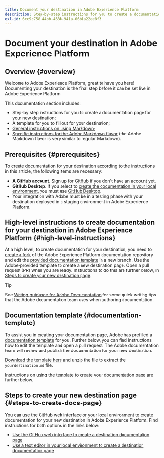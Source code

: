 ```yaml
---
title: Document your destination in Adobe Experience Platform
description: Step-by-step instructions for you to create a documentation page for your destination in Adobe Experience Platform
exl-id: 6cc9c758-44bb-463b-941a-06b1a22ee8f3
---
```

# Document your destination in Adobe Experience Platform

## Overview {#overview}

Welcome to Adobe Experience Platform, great to have you here!
Documenting your destination is the final step before it can be set live in Adobe Experience Platform.

This documentation section includes:

* Step-by step instructions for you to create a documentation page for your new destination;
* A template for you to fill out for your destination;
* [General instructions on using Markdown](https://experienceleague.adobe.com/docs/contributor/contributor-guide/writing-essentials/markdown.html?lang=en);
* [Specific instructions for the Adobe Markdown flavor](https://experienceleague.adobe.com/docs/contributor/contributor-guide/writing-essentials/markdown.html?lang=en#custom-markdown-extensions) (the Adobe Markdown flavor is very similar to regular Markdown).

## Prerequisites {#prerequisites}

To create documentation for your destination according to the instructions in this article, the following items are necessary:

* **A GitHub account**. Sign up for [GitHub](https://github.com/) if you don't have an account yet.
* **GitHub Desktop**. If you select to [create the documentation in your local environment](./work-in-local-environment.md), you must use [GitHub Desktop](https://desktop.github.com/).
* Your integration with Adobe must be in a testing phase with your destination deployed in a staging environment in Adobe Experience Platform.

## High-level instructions to create documentation for your destination in Adobe Experience Platform {#high-level-instructions}

At a high level, to create documentation for your destination, you need to [create a fork](https://experienceleague.adobe.com/docs/contributor/contributor-guide/setup/local-repo.html?lang=en#fork-the-repository) of the Adobe Experience Platform documentation repository and edit the [provided documentation template](./self-service-template.md) in a new branch. Use the Adobe-provided template to create a new destination page. Open a pull request (PR) when you are ready. Instructions to do this are further below, in [Steps to create your new destination page](./documentation-instructions.md#steps-to-create-docs-page).

>[!TIP]
>
>See [Writing guidance for Adobe Documentation](https://experienceleague.adobe.com/docs/contributor/contributor-guide/writing-essentials/general-writing-guidance.html?lang=en) for some quick writing tips that the Adobe documentation team uses when authoring documentation.

<!--

* In the table of contents (TOC.md) `/help/rtcdp/TOC.md`, add a link to your new destination page. Place it within the category where your destination resides in the Adobe Experience Platform user interface (for example: mobile, social, advertising). 
* In the overview page for the respective category, add a link to your new destination page. For example, for cloud storage destinations, you would add a link to [this page](https://docs.adobe.com/content/help/en/experience-platform/rtcdp/destinations/destinations-cat/cloud-storage/cloud-storage-destinations.html). 

-->

## Documentation template {#documentation-template}

To assist you in creating your documentation page, Adobe has prefilled a [documentation template](./self-service-template.md) for you. Further below, you can find instructions how to edit the template and open a pull request. The Adobe documentation team will review and publish the documentation for your new destination.

[Download the template here](assets/yourdestination-template.zip) and unzip the file to extract the `yourdestination.md` file.

Instructions on using the template to create your documentation page are further below.

<!--

## Working in GitHub

You have a two basic options for writing and submitting content to Adobe Real-time CDP:

- [Write in GitHub](#write-in-github): Fast and easy edits through the GitHub website. Write, commit, and branch all through a single page!
- [Write like a Developer](#write-like-a-developer): Clone and write using an editor on your local computer.

We also provide guides to help you write:

- [Writing guidelines](#writing-guidelines): Tips and guides to writing for merchant docs.
- [Writing styles and markdown](#writing-styles-and-markdown): Quick and easy guide for using markdown code.



## Instructions how to fork the Experience Platform repository and open a pull request (PR)

If you are new to the GitHub contribution model and not used to working in a text editor, you can contribute directly in GitHub!

![github process](/help/rtcdp/templates/assets/fork-github.png)

![Submit a PR](/help/rtcdp/templates/assets/merchdoc-pr-edit.png)

-->


## Steps to create your new destination page {#steps-to-create-docs-page}

You can use the GitHub web interface or your local environment to create documentation for your new destination in Adobe Experience Platform. Find instructions for both options in the links below:

* [Use the GitHub web interface to create a destination documentation page](./use-github-interface-to-create-documentation.md)
* [Use a text editor in your local environment to create a destination documentation page](./work-in-local-environment.md)


<!--

## Steps to create your new destination page {#steps-to-create-docs-page}

### Method 1 - Create your new destination page using the GitHub web interface {#github-interface}

The instructions below show you how to use the GitHub web interface to author documentation and submit a pull request. 


>[!TIP]
>
>If you prefer to work on the documentation in a text editor, read the section below, [Create your new destination page using a text editor in your local environment](./documentation-instructions.md#local-authoring). 
>Refer also to our supporting documentation [Install Git and Markdown Authoring tools](https://docs.adobe.com/content/help/en/contributor/contributor-guide/setup/install-tools.html), [Set up Git repository locally for documentation](https://docs.adobe.com/content/help/en/contributor/contributor-guide/setup/local-repo.html), and [GitHub contribution workflow for major changes](https://docs.adobe.com/content/help/en/contributor/contributor-guide/setup/full-workflow.html) in Adobe's contributor guide.

1. In your browser, navigate to `https://github.com/AdobeDocs/experience-platform.en`.
1. To [fork](https://experienceleague.adobe.com/docs/contributor/contributor-guide/setup/local-repo.html?lang=en#fork-the-repository) the repository, click **Fork** as shown in the image below.

   ![fork repo](./assets/ssd-fork-repository.gif)

1. In your fork of the repository, create a new branch for your project, as shown below. You will use this branch for the work in this tutorial.

   ![create new github branch](./assets/new-branch-github.gif)

1. In the GitHub folder structure of the forked repository, navigate to `experience-platform.en/help/destinations/catalog/[...]`, where [...] is the desired category for your destination. For example, if you are adding a personalization destination to Experience Platform, select the `personalization` category. Select **Add file > Create new file**. 

   >[!TIP]
   >
   >The folder structure in the screen recording below is outdated. Navigate to the folder structure indicated above.

   ![add new file](./assets/github-navigate-and-create-file.gif)

1. Name your destination `YOURDESTINATION.md`, where YOURDESTINATION is the name of your destination in Adobe Experience Platform. For example, if your company is called Moviestar, you would name your file `moviestar.md`.
1. In your new file in GitHub, paste in the content of the [destination template](./self-service-template.md). Download the template [here](assets/yourdestination-template.zip). Unzip it to extract the `.md` file template.
1. In the GitHub interface, edit the template with relevant information for your destination. Follow the instructions in the template. 
1. For any screenshots or images that you plan on using, use the GitHub interface to upload the files to `experience-platform.en/help/destinations/assets/catalog/` and link to them from the page you are authoring. See [instructions how to link to images](https://docs.adobe.com/content/help/en/contributor/contributor-guide/writing-essentials/linking.html#link-to-images).
   
   >[!TIP]
   >
   >The folder structure in the screen recording below is outdated. Navigate to the folder structure indicated above.

   ![upload image to github](./assets/upload-image.gif)

1.  When you are ready, save the file in your branch.

      ![confirm file creation](./assets/ssd-confirm-file-creation.png)

1. After you saved the file and uploaded your desired images, you can open a pull request (PR) to merge your working branch into the master branch of the Adobe documentation repository. Make sure the branch that you worked on is selected and select **Pull request**.

   ![create pull request](./assets/ssd-create-pull-request-1.gif)

1. Make sure that the base and compare branches are correct. Add a note to the PR, describing your update, and select **Create pull request**. This opens a PR to merge the working branch of your fork into the master branch of the Adobe repository. 
   >[!TIP]
   >
   >Leave the **Allow edits by maintainers** checkbox selected so that the Adobe documentation team can make edits to the PR. 
   
   ![create pull request to adobe repo](./assets/ssd-create-pull-request-2.png)

1. At this point, a notification appears that prompts you to sign the Adobe CLA. This is a mandatory step. After you signed it, refresh the PR page and submit the pull request.

1. You can confirm that the pull request has been submitted by inspecting the **Pull requests** tab in `https://github.com/AdobeDocs/experience-platform.en`.

   ![PR successful](./assets/ssd-pr-successful.png)

1.  Thank you! The Adobe documentation team will reach out in the PR in case any edits are required and to let you know when the documentation will be published.

>[!TIP]
>
>To add images and links to your documentation, and for any other questions around Markdown, read [Using Markdown](https://experienceleague.adobe.com/docs/contributor/contributor-guide/writing-essentials/markdown.html?lang=en) in Adobe's collaborative writing guide.

<br>&nbsp;

### Method 2 - Create your new destination page using a text editor in your local environment {#local-authoring}

The instructions below show you how to use a text editor to work in your local environment to author documentation and submit a pull request.

Please see [Install Git and Markdown Authoring tools](https://docs.adobe.com/content/help/en/contributor/contributor-guide/setup/install-tools.html), [Set up Git repository locally for documentation](https://docs.adobe.com/content/help/en/contributor/contributor-guide/setup/local-repo.html), and [GitHub contribution workflow for major changes](https://docs.adobe.com/content/help/en/contributor/contributor-guide/setup/full-workflow.html) in Adobe's contributor guide for reference.



1. In your browser, navigate to `https://github.com/AdobeDocs/experience-platform.en`
1. To [fork](https://experienceleague.adobe.com/docs/contributor/contributor-guide/setup/local-repo.html?lang=en#fork-the-repository) the repository, click **Fork** as shown in the screenshot.

   ![fork repo](./assets/ssd-fork-repository.gif)

1. Clone the repository to your local machine. Select **Code > HTTPS > Open with GitHub Desktop**, as shown below. Make sure you have [GitHub Desktop](https://desktop.github.com/) installed. For further reference, read [Create a local clone of the repository](https://docs.adobe.com/content/help/en/contributor/contributor-guide/setup/local-repo.html#create-a-local-clone-of-the-repository) in the Adobe contributor guide.

   ![clone repository to local machine](./assets/clone-local.png)

1. In your local file structure, navigate to `experience-platform.en/help/destinations/catalog/[...]`, where [...] is the desired category for your destination. For example, if you are adding a personalization destination to Experience Platform, select the `personalization` folder.
1. Download the [self-service destination template](assets/yourdestination-template.zip). Unzip it and extract the file `yourdestination-template.md` to the above directory.  Rename the file `YOURDESTINATION.md`, where YOURDESTINATION is the name of your destination in Adobe Experience Platform. For example, if your company is called Moviestar, you would name your file `moviestar.md`.
1. Open your new file in your [text editor of choice](https://docs.adobe.com/content/help/en/contributor/contributor-guide/setup/install-tools.html#understand-markdown-editors).
1. Edit the template with relevant information for your destination. Follow the instructions in the template. 
1.  For any screenshots or images that you plan on adding to your documentation, navigate to `GitHub/experience-platform.en/help/destinations/assets/catalog/[...]`, where [...] is the desired category for your destination. For example, if you are adding a personalization destination to Experience Platform, select the `personalization` folder. Create a new folder for your destination and drop your images here. You can link to them from the page you are authoring. See [instructions how to link to images](https://docs.adobe.com/content/help/en/contributor/contributor-guide/writing-essentials/linking.html#link-to-images).
1. When you are ready, save the file you are working on.
1. In GitHub Desktop, create a working branch for your updates and select **Publish branch** to publish the branch to GitHub.

   >[!TIP]
   >
   >The folder structure in the screen recording below is outdated. For a personalization destination named Moviestar, you would use the following folder structure:
   >* `help/destinations/catalog/personalization/moviestar.md` for the Markdown file.
   >* `help/destinations/assets/catalog/personalization/moviestar/` for any images you are using in the documentation.

   ![new branch local](./assets/new-branch-local.gif)

1. In GitHub Desktop, [commit](https://docs.github.com/en/free-pro-team@latest/github/getting-started-with-github/github-glossary#commit) your work, as shown below.

   >[!TIP]
   >
   >The folder structure in the screen recording below is outdated. For a personalization destination named Moviestar, you would use the following folder structure:
   >* `help/destinations/catalog/personalization/moviestar.md` for the Markdown file.
   >* `help/destinations/assets/catalog/personalization/moviestar/` for any images you are using in the documentation.

   ![commit local](./assets/commit-local.png)

1. In GitHub Desktop, [push](https://docs.github.com/en/free-pro-team@latest/github/getting-started-with-github/github-glossary#push) your work to the [remote](https://docs.github.com/en/free-pro-team@latest/github/getting-started-with-github/github-glossary#remote) branch, as shown below.

   ![push your commit](./assets/push-local-to-remote.png)

1. In the GitHub web interface, open a pull request (PR) to merge your working branch into the master branch of the Adobe documentation repository. Make sure the branch you worked on is selected and select **Pull request**.

   ![create pull request](./assets/ssd-create-pull-request-1.gif)

1.  Make sure that the base and compare branches are correct. Add a note to the PR, describing your update, and select **Create pull request**. This opens a PR to merge the working branch of your fork into the master branch of the Adobe repository. 
   >[!TIP]
   >
   >Leave the **Allow edits by maintainers** checkbox selected so that the Adobe documentation team can make edits to the PR. 
 
   ![create pull request to adobe repo](./assets/ssd-create-pull-request-2.png)

1. At this point, a notification appears that prompts you to sign the Adobe CLA. Note that this is a mandatory step. After you signed it, refresh the PR page and merge the pull request.
1.  You can confirm that the pull request has been submitted by inspecting the **Pull requests** tab in `https://github.com/AdobeDocs/experience-platform.en`.

   ![PR successful](./assets/ssd-pr-successful.png)

1. Thank you! The Adobe documentation team will reach out in the PR in case any edits are required and to let you know when the documentation will be published.

>[!TIP]
>
>To add images and links to your documentation, and for any other questions around Markdown, read [Using Markdown](https://experienceleague.adobe.com/docs/contributor/contributor-guide/writing-essentials/markdown.html?lang=en) in Adobe's collaborative writing guide.

-->


<!--

Create a pull request to merge your work into the main Adobe Experience Platform repository.https://docs.github.com/en/free-pro-team@latest/github/collaborating-with-issues-and-pull-requests/creating-a-pull-request-from-a-fork 

-->


<!--

1. In your GitHub Adobe Real-time CDP fork, locate a documentation file you want to edit. 

   You can search in **Find file**, or browse to a file in the `src` folder. All content is located here.

    [[/images/fork-src.png]]

2. Click the edit icon.

    [[/images/fork-edit.png]]

3. Add, edit, and update content in the file.

4. When the changes are complete, scroll down and enter a [meaningful commit message](https://github.com/magento/Adobe Real-time CDP/wiki/Branches-to-PRs#commit-messages).

5. Select **Create a new branch...** and enter a name for the branch.

6. Click **Commit file change**.

    [[/images/fork-branch.png]]

[[/images/info.png]] When ready to submit a pull request (PR), see [Submit a pull request](https://github.com/magento/Adobe Real-time CDP/wiki/Branches-to-PRs#Submit-a-pull-request).

## Write like a Developer

If you have experience with text editors or have a local developer environment, you can branch and write using Git. For detailed information, see [Branches to PRs](https://github.com/magento/Adobe Real-time CDP/wiki/Branches-to-PRs).

[[/images/merchdoc-pr.png]]

1. Clone the forked repo to your local computer.

1. Create a new branch. Name the branch YOURDESTINATION and replace YOURDESTINATION with the name of the destination you are adding.

1. 

1. Write content in the .md source files.

1. Commit updates to the branch with meaningful commit messages.

1. Push your branch to your fork to save work.

1. When ready, create a PR to add your !

For your very first PR, you will be asked to sign the [Adobe Contributor Agreement](https://opensource.adobe.com/cla.html).

### Text editors and IDEs

If looking for a text editor, we recommend:

- [Visual Studio Code](https://code.visualstudio.com/)
- [PHPStorm](https://www.jetbrains.com/phpstorm/)
- [Atom](https://atom.io/)
- [Sublime](https://www.sublimetext.com/)

Add markdown extensions and plugins to help with formatting and previews as you type. For Visual Studio Code, we recommend the following extensions for real-time previews and more:

- Markdown
- Markdown All in One
- Markdownlinter 
- GitLens
- GitHub Pull Requests
- Git Project Manager

[Markdown and Visual Studio Code](https://code.visualstudio.com/docs/languages/markdown) documents markdown extensions, edits, and previews.

## Writing guidelines

- Write content using Markdown, a simple way to format content.
- Focus your efforts on providing useful information for the customers. For example, consider providing or revising code samples, important notes, and clarifying vague or ambiguous content.
- Define the goal of your topic. What exactly do you want to teach the reader?
- For new topics, add a title that reflects the content.
- Keep your sentences concise. Separate conceptual information from procedural steps.
- Remember to write in present tense, use the second person, and use active voice (not passive). For example, _"The log captures commands, output..."_.
- Combine multiple small changes (such as minor editorial and technical changes) into a single pull request. This helps us efficiently and effectively facilitate your contribution.

## Writing styles and markdown

The following sections provide simple formats for content. For additional formats, see markdown guides like [Markdown Guide](https://www.markdownguide.org/). 

For an example of documentation using multiple Markdown formats, see the following: Managing Sources in [HTML](https://docs.magento.com/user-guide/catalog/inventory-sources.html) and [source code](https://github.com/magento/Adobe Real-time CDP/master/src/catalog/inventory-sources.md).

[[/images/markdown-example.png]]

### Create a new page

There are two basic things to do when you want to add a new page. The first is to create the markdown file that contains the content for your page. The second is to add the page to the site navigation so that users will find it alongside related information.

Our content files are organized within a series of folders (directories) that group them by subject area. Before you create a new content file, you should figure out where in belongs in the file structure. The easiest way to do that is to review the User Guide site and decide where it best fits within the existing content organization. When you find that spot, you can look at a neighboring page to determine where that source file is located and create your new markdown file in the same directory.

Each major section of the guide is defined by a .yml file located in the src/_data directory. These files are used to define the structure and navigation, where each one maps to a section of the guide as you see it displayed in the left navigation. If you would rather not work with these files to add your page to the structure, just request assistance in your PR and one of our Doc Team members will help you out and add the correct navigation link for your page.

### Metadata

Every file begins with front matter or metadata for your content. This information includes:

```
---
keywords: Improve search results by adding keywords for your page
title: The title of the page
description: YOURDESTINATION does this and that and you should start using it as soon as possible. 
---
```


The title displays as the title of the page.

![title](/templates/assets/markdown-title.png)

### Paragraphs 

As you start writing content, it automatically generates along the left side (or margin). To create a paragraph, leave an empty line between sentences.

If you need to indent content, use the tab key. Each tab moves content to the right, indenting the page content. 

### Text effects
To format for bolding and italics, see the following:

| Example           | Output       |
| ----------------- | ------------ |
|`*emphasis*`       | *emphasis*   |
|`**bold**`         | **bold**     |

### Bulleted lists
We recommend using a dash (`-`) for each line in a bulleted list. Lists also support `*`.

```markdown
- List Item 1
- List Item 2
- List Item 3
```

### Numbered steps

Numbered lists add numbers to a set of instructions or steps. Start every line with `1.`. When building the documentation, the instructions automatically number for you.

For procedures that require supporting information for steps, such as screens or descriptions of the available option, make sure that you nest the supplemental information under the numbered item. As a general rule, the numbered item should be a single-sentence, simple directive. Then you can nest the information that is required for the reader to successfully complete that directive. Use three spaces to indent the supporting elements. 

For example:

```
1. In the _Scheduled Changes_ box at the top of the page, click **Preview**.

   The Preview opens a new browser tab and shows how the product will appear during the scheduled campaign.

   ![]({% link images/images-ee/content-staging-product-scheduled-update-preview.png %}){: .zoom}
   _Promotion - preview scheduled Cchange_

1. In the upper-left corner of the Preview window, click **Calendar**.

   The calendar detail shows other campaigns that are scheduled for the same day. Each record in the list is a separate campaign.

   ![]({% link images/images-ee/content-staging-product-preview-calendar.png %}){: .zoom}
   _List of Campaigns Scheduled for a Specific Date_
```

### Tables

Simple tables can help format content. For example, lists of attributes with descriptions. Adding the style below the table helps with formatting column widths.

```
| Attribute | Description |
|--|--|
|name|Description of name|
|id|Description of ID|
```

### Links

Adding links to content outside of documentation such as an external website: 

```
[text](web-address)
```

For example:

```
[GitHub](http://github.com)
```

Adding links to other pages or topics within the user guide: 

```
[Topic Name]({% link <folder>/<filename>.md -%})
```

For example:

```
[Managing Inventory]({% link catalog/inventory-management.md -%})
```

### Images

We recommend saving all images in PNG format. Images are typically saved in the src/images location in one of the following folders:

- `images` holds Open Source/all editions images
- `images-b2b` holds B2B images
- `images-ee` holds Commerce images

The code for displaying images is:

```
![Alt Text]({{ site.baseurl }}{% link images/<folder>/<filename> %}){: .zoom}
_Caption_
```

The `{: .zoom}` option is used for large images to display a scaled down image. Readers can click the image to open the full size. The caption displays under the image with emphasis.

For example: 

```
![Import Sections]({{ site.baseurl }}{% link images/images/dotdigital-dash-import.png %}){: .zoom}
_Import Settings_
```

### Notes

To highlight content in an information or "note" box, use a standard info note. It adds a blue box and an info icon. Change `info` to `tip` or `warning` for those formats.

```
{:.bs-callout-info}
Note content
```

### Template

For additional formats and options, you can reference this basic template: [**General topic template**](https://github.com/magento/Adobe Real-time CDP/blob/master/.github/TOPIC_TEMPLATE)

-->
